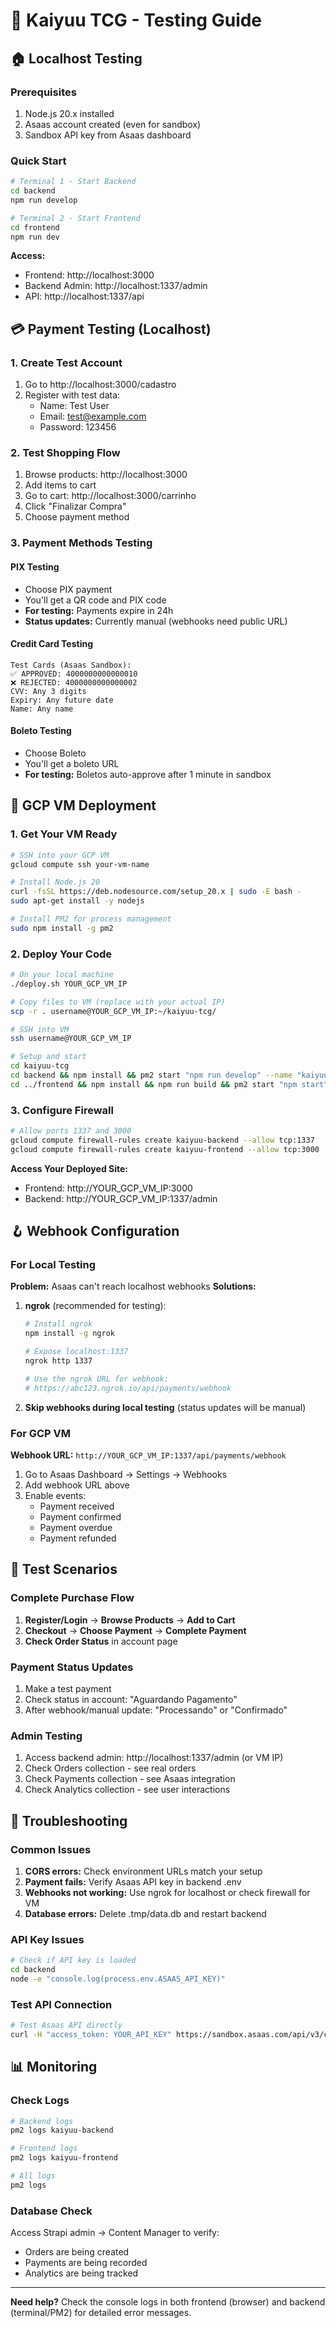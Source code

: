 # 🧪 Kaiyuu TCG - Testing Guide

## 🏠 Localhost Testing

### Prerequisites
1. Node.js 20.x installed
2. Asaas account created (even for sandbox)
3. Sandbox API key from Asaas dashboard

### Quick Start
```bash
# Terminal 1 - Start Backend
cd backend
npm run develop

# Terminal 2 - Start Frontend  
cd frontend
npm run dev
```

**Access:**
- Frontend: http://localhost:3000
- Backend Admin: http://localhost:1337/admin
- API: http://localhost:1337/api

## 💳 Payment Testing (Localhost)

### 1. Create Test Account
1. Go to http://localhost:3000/cadastro
2. Register with test data:
   - Name: Test User
   - Email: test@example.com
   - Password: 123456

### 2. Test Shopping Flow
1. Browse products: http://localhost:3000
2. Add items to cart
3. Go to cart: http://localhost:3000/carrinho
4. Click "Finalizar Compra"
5. Choose payment method

### 3. Payment Methods Testing

#### PIX Testing
- Choose PIX payment
- You'll get a QR code and PIX code
- **For testing:** Payments expire in 24h
- **Status updates:** Currently manual (webhooks need public URL)

#### Credit Card Testing
```
Test Cards (Asaas Sandbox):
✅ APPROVED: 4000000000000010
❌ REJECTED: 4000000000000002
CVV: Any 3 digits
Expiry: Any future date
Name: Any name
```

#### Boleto Testing
- Choose Boleto
- You'll get a boleto URL
- **For testing:** Boletos auto-approve after 1 minute in sandbox

## 🚀 GCP VM Deployment

### 1. Get Your VM Ready
```bash
# SSH into your GCP VM
gcloud compute ssh your-vm-name

# Install Node.js 20
curl -fsSL https://deb.nodesource.com/setup_20.x | sudo -E bash -
sudo apt-get install -y nodejs

# Install PM2 for process management
sudo npm install -g pm2
```

### 2. Deploy Your Code
```bash
# On your local machine
./deploy.sh YOUR_GCP_VM_IP

# Copy files to VM (replace with your actual IP)
scp -r . username@YOUR_GCP_VM_IP:~/kaiyuu-tcg/

# SSH into VM
ssh username@YOUR_GCP_VM_IP

# Setup and start
cd kaiyuu-tcg
cd backend && npm install && pm2 start "npm run develop" --name "kaiyuu-backend"
cd ../frontend && npm install && npm run build && pm2 start "npm start" --name "kaiyuu-frontend"
```

### 3. Configure Firewall
```bash
# Allow ports 1337 and 3000
gcloud compute firewall-rules create kaiyuu-backend --allow tcp:1337
gcloud compute firewall-rules create kaiyuu-frontend --allow tcp:3000
```

**Access Your Deployed Site:**
- Frontend: http://YOUR_GCP_VM_IP:3000
- Backend: http://YOUR_GCP_VM_IP:1337/admin

## 🪝 Webhook Configuration

### For Local Testing
**Problem:** Asaas can't reach localhost webhooks
**Solutions:**
1. **ngrok** (recommended for testing):
   ```bash
   # Install ngrok
   npm install -g ngrok
   
   # Expose localhost:1337
   ngrok http 1337
   
   # Use the ngrok URL for webhook:
   # https://abc123.ngrok.io/api/payments/webhook
   ```

2. **Skip webhooks during local testing** (status updates will be manual)

### For GCP VM
**Webhook URL:** `http://YOUR_GCP_VM_IP:1337/api/payments/webhook`

1. Go to Asaas Dashboard → Settings → Webhooks
2. Add webhook URL above
3. Enable events:
   - Payment received
   - Payment confirmed  
   - Payment overdue
   - Payment refunded

## 🧪 Test Scenarios

### Complete Purchase Flow
1. **Register/Login** → **Browse Products** → **Add to Cart**
2. **Checkout** → **Choose Payment** → **Complete Payment**
3. **Check Order Status** in account page

### Payment Status Updates
1. Make a test payment
2. Check status in account: "Aguardando Pagamento"
3. After webhook/manual update: "Processando" or "Confirmado"

### Admin Testing
1. Access backend admin: http://localhost:1337/admin (or VM IP)
2. Check Orders collection - see real orders
3. Check Payments collection - see Asaas integration
4. Check Analytics collection - see user interactions

## 🐛 Troubleshooting

### Common Issues
1. **CORS errors:** Check environment URLs match your setup
2. **Payment fails:** Verify Asaas API key in backend .env
3. **Webhooks not working:** Use ngrok for localhost or check firewall for VM
4. **Database errors:** Delete .tmp/data.db and restart backend

### API Key Issues
```bash
# Check if API key is loaded
cd backend
node -e "console.log(process.env.ASAAS_API_KEY)"
```

### Test API Connection
```bash
# Test Asaas API directly
curl -H "access_token: YOUR_API_KEY" https://sandbox.asaas.com/api/v3/customers
```

## 📊 Monitoring

### Check Logs
```bash
# Backend logs
pm2 logs kaiyuu-backend

# Frontend logs  
pm2 logs kaiyuu-frontend

# All logs
pm2 logs
```

### Database Check
Access Strapi admin → Content Manager to verify:
- Orders are being created
- Payments are being recorded
- Analytics are being tracked

---

**Need help?** Check the console logs in both frontend (browser) and backend (terminal/PM2) for detailed error messages.